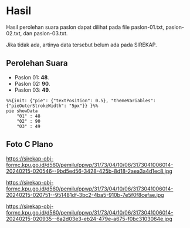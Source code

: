 # Hasil

Hasil perolehan suara paslon dapat dilihat pada file paslon-01.txt, paslon-02.txt, dan paslon-03.txt.

Jika tidak ada, artinya data tersebut belum ada pada SIREKAP.

## Perolehan Suara

 * Paslon 01: **48**.
 * Paslon 02: **90**.
 * Paslon 03: **49**.

```mermaid
%%{init: {"pie": {"textPosition": 0.5}, "themeVariables": {"pieOuterStrokeWidth": "5px"}} }%%
pie showData
    "01" : 48
    "02" : 90
    "03" : 49
```
## Foto C Plano

https://sirekap-obj-formc.kpu.go.id/d560/pemilu/ppwp/31/73/04/10/06/3173041006014-20240215-020546--9bd5ed56-3428-425b-8d18-2aea3a4d1ec8.jpg

https://sirekap-obj-formc.kpu.go.id/d560/pemilu/ppwp/31/73/04/10/06/3173041006014-20240215-020751--951481df-3bc2-4ba5-910b-7e5f0f8cefae.jpg

https://sirekap-obj-formc.kpu.go.id/d560/pemilu/ppwp/31/73/04/10/06/3173041006014-20240215-020935--6a2d03e3-eb24-479e-a675-f0bc3103064e.jpg
